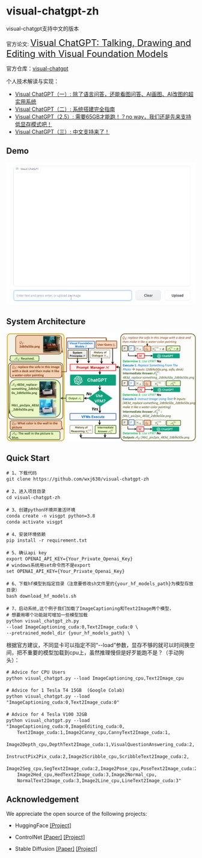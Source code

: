 # visual-chatgpt-zh
visual-chatgpt支持中文的版本


官方论文: [<font size=5>Visual ChatGPT: Talking, Drawing and Editing with Visual Foundation Models</font>](https://arxiv.org/abs/2303.04671)

官方仓库：[visual-chatgpt](https://github.com/microsoft/visual-chatgpt)

个人技术解读与实现：
- [Visual ChatGPT（一）: 除了语言问答，还能看图问答、AI画图、AI改图的超实用系统](https://zhuanlan.zhihu.com/p/612627818)
- [Visual ChatGPT（二）: 系统搭建完全指南](https://zhuanlan.zhihu.com/p/613449915)
- [Visual ChatGPT（2.5）: 需要65GB才能跑！？no way，我们还是先来支持低显存模式吧！](https://zhuanlan.zhihu.com/p/613453952)
- [Visual ChatGPT（三）: 中文支持来了！](https://zhuanlan.zhihu.com/p/612798137)


## Demo 
<img src="./assets/demo_short.gif" width="750">

##  System Architecture 

 
<p align="center"><img src="./assets/figure.jpg" alt="Logo"></p>


## Quick Start

```
# 1、下载代码
git clone https://github.com/wxj630/visual-chatgpt-zh

# 2、进入项目目录
cd visual-chatgpt-zh

# 3、创建python环境并激活环境
conda create -n visgpt python=3.8
conda activate visgpt 

# 4、安装环境依赖
pip install -r requirement.txt

# 5、确认api key
export OPENAI_API_KEY={Your_Private_Openai_Key}
# windows系统用set命令而不是export
set OPENAI_API_KEY={Your_Private_Openai_Key}

# 6、下载hf模型到指定目录（注意要修改sh文件里的{your_hf_models_path}为模型存放目录）
bash download_hf_models.sh

# 7、启动系统,这个例子我们加载了ImageCaptioning和Text2Image两个模型，
# 想要用哪个功能就可增加一些模型加载
python visual_chatgpt_zh.py 
--load ImageCaptioning_cuda:0,Text2Image_cuda:0 \
--pretrained_model_dir {your_hf_models_path} \
```

根据官方建议，不同显卡可以指定不同“--load”参数，显存不够的就可以时间换空间，把不重要的模型加载到cpu上，虽然推理慢但是好歹能跑不是？（手动狗头）：
```
# Advice for CPU Users
python visual_chatgpt.py --load ImageCaptioning_cpu,Text2Image_cpu

# Advice for 1 Tesla T4 15GB  (Google Colab)                       
python visual_chatgpt.py --load "ImageCaptioning_cuda:0,Text2Image_cuda:0"
                                
# Advice for 4 Tesla V100 32GB                            
python visual_chatgpt.py --load "ImageCaptioning_cuda:0,ImageEditing_cuda:0,
    Text2Image_cuda:1,Image2Canny_cpu,CannyText2Image_cuda:1,
    Image2Depth_cpu,DepthText2Image_cuda:1,VisualQuestionAnswering_cuda:2,
    InstructPix2Pix_cuda:2,Image2Scribble_cpu,ScribbleText2Image_cuda:2,
    Image2Seg_cpu,SegText2Image_cuda:2,Image2Pose_cpu,PoseText2Image_cuda:2,
    Image2Hed_cpu,HedText2Image_cuda:3,Image2Normal_cpu,
    NormalText2Image_cuda:3,Image2Line_cpu,LineText2Image_cuda:3"
```


## Acknowledgement
We appreciate the open source of the following projects:

- HuggingFace [[Project]](https://github.com/huggingface/transformers)

- ControlNet  [[Paper]](https://arxiv.org/abs/2302.05543) [[Project]](https://github.com/lllyasviel/ControlNet)

- Stable Diffusion [[Paper]](https://arxiv.org/abs/2112.10752)  [[Project]](https://github.com/CompVis/stable-diffusion)
